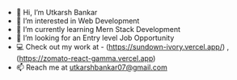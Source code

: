 - 👋 Hi, I’m Utkarsh Bankar
- 👀 I’m interested in Web Development
- 🌱 I’m currently learning Mern Stack Development
- 💞️ I’m looking for an Entry level Job Opportunity
- 💻 Check out my work at - (https://sundown-ivory.vercel.app/) , (https://zomato-react-gamma.vercel.app)
- 📫 Reach me at utkarshbankar07@gmail.com
   
